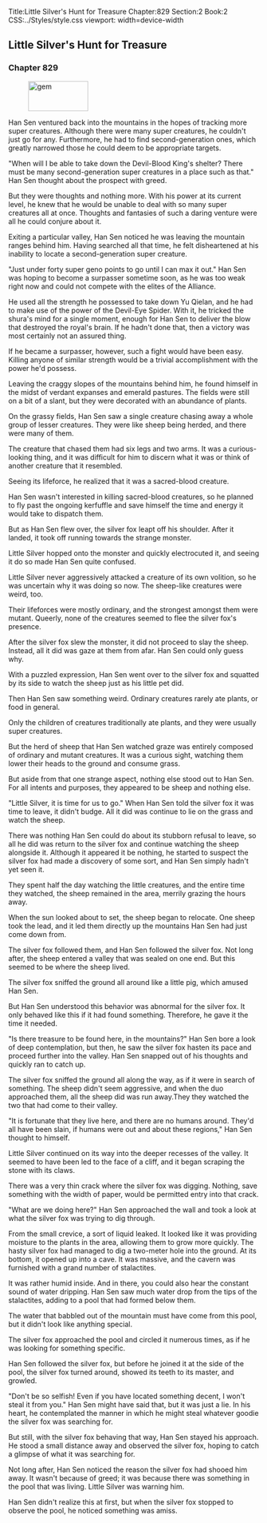Title:Little Silver's Hunt for Treasure 
Chapter:829 
Section:2 
Book:2 
CSS:../Styles/style.css 
viewport: width=device-width
  
## Little Silver's Hunt for Treasure
### Chapter 829 
<figure>
	<img src="../Images/gem.gif" alt="gem" id="gem" width="120" height="60" />
</figure>
  

  
  Han Sen ventured back into the mountains in the hopes of tracking more super creatures. Although there were many super creatures, he couldn't just go for any. Furthermore, he had to find second-generation ones, which greatly narrowed those he could deem to be appropriate targets.

"When will I be able to take down the Devil-Blood King's shelter? There must be many second-generation super creatures in a place such as that." Han Sen thought about the prospect with greed.

But they were thoughts and nothing more. With his power at its current level, he knew that he would be unable to deal with so many super creatures all at once. Thoughts and fantasies of such a daring venture were all he could conjure about it.

Exiting a particular valley, Han Sen noticed he was leaving the mountain ranges behind him. Having searched all that time, he felt disheartened at his inability to locate a second-generation super creature.

"Just under forty super geno points to go until I can max it out." Han Sen was hoping to become a surpasser sometime soon, as he was too weak right now and could not compete with the elites of the Alliance.

He used all the strength he possessed to take down Yu Qielan, and he had to make use of the power of the Devil-Eye Spider. With it, he tricked the shura's mind for a single moment, enough for Han Sen to deliver the blow that destroyed the royal's brain. If he hadn't done that, then a victory was most certainly not an assured thing.

If he became a surpasser, however, such a fight would have been easy. Killing anyone of similar strength would be a trivial accomplishment with the power he'd possess.

Leaving the craggy slopes of the mountains behind him, he found himself in the midst of verdant expanses and emerald pastures. The fields were still on a bit of a slant, but they were decorated with an abundance of plants.

On the grassy fields, Han Sen saw a single creature chasing away a whole group of lesser creatures. They were like sheep being herded, and there were many of them.

The creature that chased them had six legs and two arms. It was a curious-looking thing, and it was difficult for him to discern what it was or think of another creature that it resembled.

Seeing its lifeforce, he realized that it was a sacred-blood creature.

Han Sen wasn't interested in killing sacred-blood creatures, so he planned to fly past the ongoing kerfuffle and save himself the time and energy it would take to dispatch them.

But as Han Sen flew over, the silver fox leapt off his shoulder. After it landed, it took off running towards the strange monster.

Little Silver hopped onto the monster and quickly electrocuted it, and seeing it do so made Han Sen quite confused.

Little Silver never aggressively attacked a creature of its own volition, so he was uncertain why it was doing so now. The sheep-like creatures were weird, too.

Their lifeforces were mostly ordinary, and the strongest amongst them were mutant. Queerly, none of the creatures seemed to flee the silver fox's presence.

After the silver fox slew the monster, it did not proceed to slay the sheep. Instead, all it did was gaze at them from afar. Han Sen could only guess why.

With a puzzled expression, Han Sen went over to the silver fox and squatted by its side to watch the sheep just as his little pet did.

Then Han Sen saw something weird. Ordinary creatures rarely ate plants, or food in general.

Only the children of creatures traditionally ate plants, and they were usually super creatures.

But the herd of sheep that Han Sen watched graze was entirely composed of ordinary and mutant creatures. It was a curious sight, watching them lower their heads to the ground and consume grass.

But aside from that one strange aspect, nothing else stood out to Han Sen. For all intents and purposes, they appeared to be sheep and nothing else.

"Little Silver, it is time for us to go." When Han Sen told the silver fox it was time to leave, it didn't budge. All it did was continue to lie on the grass and watch the sheep.

There was nothing Han Sen could do about its stubborn refusal to leave, so all he did was return to the silver fox and continue watching the sheep alongside it. Although it appeared it be nothing, he started to suspect the silver fox had made a discovery of some sort, and Han Sen simply hadn't yet seen it.

They spent half the day watching the little creatures, and the entire time they watched, the sheep remained in the area, merrily grazing the hours away.

When the sun looked about to set, the sheep began to relocate. One sheep took the lead, and it led them directly up the mountains Han Sen had just come down from.

The silver fox followed them, and Han Sen followed the silver fox. Not long after, the sheep entered a valley that was sealed on one end. But this seemed to be where the sheep lived.

The silver fox sniffed the ground all around like a little pig, which amused Han Sen.

But Han Sen understood this behavior was abnormal for the silver fox. It only behaved like this if it had found something. Therefore, he gave it the time it needed.

"Is there treasure to be found here, in the mountains?" Han Sen bore a look of deep contemplation, but then, he saw the silver fox hasten its pace and proceed further into the valley. Han Sen snapped out of his thoughts and quickly ran to catch up.

The silver fox sniffed the ground all along the way, as if it were in search of something. The sheep didn't seem aggressive, and when the duo approached them, all the sheep did was run away.They they watched the two that had come to their valley.

"It is fortunate that they live here, and there are no humans around. They'd all have been slain, if humans were out and about these regions," Han Sen thought to himself.

Little Silver continued on its way into the deeper recesses of the valley. It seemed to have been led to the face of a cliff, and it began scraping the stone with its claws.

There was a very thin crack where the silver fox was digging. Nothing, save something with the width of paper, would be permitted entry into that crack.

"What are we doing here?" Han Sen approached the wall and took a look at what the silver fox was trying to dig through.

From the small crevice, a sort of liquid leaked. It looked like it was providing moisture to the plants in the area, allowing them to grow more quickly. The hasty silver fox had managed to dig a two-meter hole into the ground. At its bottom, it opened up into a cave. It was massive, and the cavern was furnished with a grand number of stalactites.

It was rather humid inside. And in there, you could also hear the constant sound of water dripping. Han Sen saw much water drop from the tips of the stalactites, adding to a pool that had formed below them.

The water that babbled out of the mountain must have come from this pool, but it didn't look like anything special.

The silver fox approached the pool and circled it numerous times, as if he was looking for something specific.

Han Sen followed the silver fox, but before he joined it at the side of the pool, the silver fox turned around, showed its teeth to its master, and growled.

"Don't be so selfish! Even if you have located something decent, I won't steal it from you." Han Sen might have said that, but it was just a lie. In his heart, he contemplated the manner in which he might steal whatever goodie the silver fox was searching for.

But still, with the silver fox behaving that way, Han Sen stayed his approach. He stood a small distance away and observed the silver fox, hoping to catch a glimpse of what it was searching for.

Not long after, Han Sen noticed the reason the silver fox had shooed him away. It wasn't because of greed; it was because there was something in the pool that was living. Little Silver was warning him.

Han Sen didn't realize this at first, but when the silver fox stopped to observe the pool, he noticed something was amiss.
